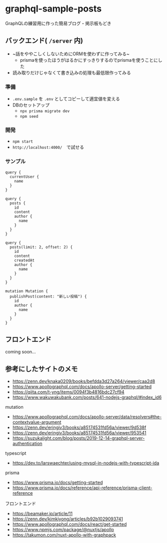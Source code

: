 # graphql-sample-posts

GraphQLの練習用に作った簡易ブログ・掲示板もどき


## バックエンド( `/server` 内)

* ~話をややこしくしないためにORMを使わずに作ってみる~
    * prismaを使ったほうがはるかにすっきりするのでprismaを使うことにした
* 読み取りだけじゃなくて書き込みの処理も最低限作ってみる

### 準備

* `.env.sample` を `.env` としてコピーして適宜値を変える
* DBのセットアップ
    * `npx prisma migrate dev`
    * `npm seed`

### 開発

* `npm start`
* `http://localhost:4000/`　で試せる

### サンプル

```
query {
  currentUser {
    name
  }
}

query {
  posts {
    id
    content
    author {
      name
    }
  }
}

query {
  posts(limit: 2, offset: 2) {
    id
    content
    createdAt
    author {
      name
    }
  }
}

mutation Mutation {
  publishPost(content: "新しい投稿") {
    id
    author {
      name
    }
  }
}
```

## フロントエンド

coming soon...

## 参考にしたサイトのメモ

* https://zenn.dev/knaka0209/books/befdda3d27a264/viewer/caa2d8
* https://www.apollographql.com/docs/apollo-server/getting-started
* https://qiita.com/t-yng/items/0094f3b4816bdc27cf94
* https://www.wakuwakubank.com/posts/641-nodejs-graphql/#index_id6

mutation

* https://www.apollographql.com/docs/apollo-server/data/resolvers#the-contextvalue-argument
* https://zenn.dev/eringiv3/books/a85174531fd56a/viewer/9d538f
* https://zenn.dev/eringiv3/books/a85174531fd56a/viewer/953541
* https://suzukalight.com/blog/posts/2019-12-14-graphql-server-authentication

typescript

* https://dev.to/larswaechter/using-mysql-in-nodejs-with-typescript-ida

prisma

* https://www.prisma.io/docs/getting-started
* https://www.prisma.io/docs/reference/api-reference/prisma-client-reference

フロントエンド

* https://beamaker.jp/article/11
* https://zenn.dev/kimkiyong/articles/b92b1029093741
* https://www.apollographql.com/docs/react/get-started
* https://www.npmjs.com/package/@nuxtjs/apollo
* https://takumon.com/nuxt-apollo-with-graphpack
